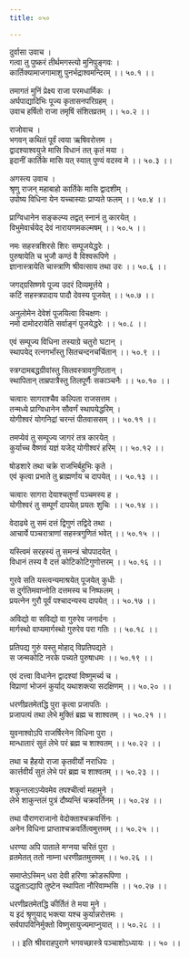 ```yaml
---
title: ०५०

---
```

दुर्वासा उवाच ।  
गत्वा तु पुष्करं तीर्थमगस्त्यो मुनिपुङ्गवः ।  
कार्तिक्यामाजगामाशु पुनर्भद्राश्वमन्दिरम् ।। ५०.१ ।।  
  
तमागतं मुनिं प्रेक्ष्य राजा परमधार्मिकः ।  
अर्घपाद्यादिभिः पूज्य कृतासनपरिग्रहम् ।  
उवाच हर्षितो राजा तमृषिं संशितव्रतम् ।। ५०.२ ।।  
  
राजोवाच ।  
भगवन् कथितं पूर्वं त्वया ऋषिवरोत्तम ।  
द्वादश्याश्वयुजे मासि विधानं तत् कृतं मया ।  
इदानीं कार्तिके मासि यत् स्यात् पुण्यं वदस्व मे ।। ५०.३ ।।  
  
अगस्त्य उवाच ।  
श्रृणु राजन् महाबाहो कार्तिके मासि द्वादशीम् ।  
उपोष्य विधिना येन यच्चास्याः प्राप्यते फलम् ।। ५०.४ ।।  
  
प्राग्विधानेन सङ्कल्प्य तद्वत् स्नानं तु कारयेत् ।  
विभुमेवार्चयेद् देवं नारायणमकल्मषम् ।। ५०.५ ।।  
  
नमः सहस्त्रशिरसे शिरः सम्पूजयेद्धरेः ।  
पुरुषायेति च भुजौ कण्ठं वै विश्वरूपिणे ।  
ज्ञानास्त्रायेति चास्त्राणि श्रीवत्साय तथा उरः ।। ५०.६ ।।  
  
जगद्ग्रसिष्णवे पूज्य उदरं दिव्यमूर्त्तये ।  
कटिं सहस्त्रपादाय पादौ देवस्य पूजयेत् ।। ५०.७ ।।  
  
अनुलोमेन देवेशं पूजयित्वा विचक्षणः ।  
नमो दामोदरायेति सर्वाङ्गं पूजयेद्धरेः ।। ५०.८ ।।  
  
एवं सम्पूज्य विधिना तस्याग्रे चतुरो घटान् ।  
स्थापयेद् रत्नगर्भांस्तु सितचन्दनचर्चितान् ।। ५०.९ ।।  
  
स्त्रग्दामबद्धग्रीवांस्तु सितवस्त्रावगुण्ठितान् ।  
स्थापितान् ताम्रपात्रैस्तु तिलपूर्णैः सकाञ्चनैः ।। ५०.१० ।।  
  
चत्वारः सागराश्चैव कल्पिता राजसत्तम ।  
तन्मध्ये प्राग्विधानेन सौवर्णं स्थापयेद्धरिम् ।  
योगीश्वरं योगनिद्रां चरन्तं पीतवाससम् ।। ५०.११ ।।  
  
तमप्येवं तु सम्पूज्य जागरं तत्र कारयेत् ।  
कुर्याच्च वैष्णवं यज्ञं यजेद् योगीश्वरं हरिम् ।। ५०.१२ ।।  
  
षोडशारे तथा चक्रे राजभिर्बहुभिः कृते ।  
एवं कृत्वा प्रभाते तु ब्राह्मर्णाय च दापयेत् ।। ५०.१३ ।।  
  
चत्वारः सागरा देयाश्चतुर्णां पञ्चमस्य ह ।  
योगीश्वरं तु सम्पूर्णं दापयेत् प्रयतः शुचिः ।। ५०.१४ ।।  
  
वेदाढ्ये तु समं दत्तं द्विगुणं तद्विदे तथा ।  
आचार्ये पञ्चरात्राणां सहस्त्रगुणितं भवेत् ।। ५०.१५ ।।  
  
यस्त्विमं सरहस्यं तु समन्त्रं चोपपादयेत् ।  
विधानं तस्य वै दत्तं कोटिकोटिगुणोत्तरम् ।। ५०.१६ ।।  
  
गुरवे सति यस्त्वन्यमाश्रयेत् पूजयेत् कुधीः ।  
स दुर्गतिमवाप्नोति दत्तमस्य च निष्फलम् ।  
प्रयत्नेन गुरौ पूर्वं पश्चादन्यस्य दापयेत् ।। ५०.१७ ।।  
  
अविद्यो वा सविद्यो वा गुरुरेव जनार्दनः ।  
मार्गस्थो वाप्यमार्गस्थो गुरुरेव परा गतिः ।। ५०.१८ ।।  
  
प्रतिपद्य गुरुं यस्तु मोहाद् विप्रतिपद्यते ।  
स जन्मकोटि नरके पच्यते पुरुषाधमः ।। ५०.१९ ।।  
  
एवं दत्त्वा विधानेन द्वादश्यां विष्णुमर्च्य च ।  
विप्राणां भोजनं कुर्याद् यथाशक्त्या सदक्षिणम् ।। ५०.२० ।।  
  
धरणीव्रतमेतद्धि पुरा कृत्वा प्रजापतिः ।  
प्रजापत्यं तथा लेभे मुक्तिं ब्रह्म च शाश्वतम् ।। ५०.२१ ।।  
  
युवनाश्वोऽपि राजर्षिरनेन विधिना पुरा ।  
मान्धातारं सुतं लेभे परं ब्रह्म च शाश्वतम् ।। ५०.२२ ।।  
  
तथा च हैहयो राजा कृतवीर्यो नराधिपः ।  
कार्त्तवीर्यं सुतं लेभे परं ब्रह्म च शाश्वतम् ।। ५०.२३ ।।  
  
शकुन्तलाऽप्येवमेव तपश्चीर्त्वा महामुने ।  
लेभे शाकुन्तलं पुत्रं दौष्यन्तिं चक्रवर्तिनम् ।। ५०.२४ ।।  
  
तथा पौराणराजानो वेदोक्ताश्चक्रवर्त्तिनः ।  
अनेन विधिना प्राप्ताश्चक्रवर्तित्वमुत्तमम् ।। ५०.२५ ।।  
  
धरण्या अपि पाताले मग्नया चरितं पुरा ।  
व्रतमेतत् ततो नाम्ना धरणीव्रतमुत्तमम् ।। ५०.२६ ।।  
  
समाप्तेऽस्मिन् धरा देवी हरिणा क्रोडरूपिणा ।  
उद्धृताऽद्यापि तुष्टेन स्थापिता नौरिवाम्भसि ।। ५०.२७ ।।  
  
धरणीव्रतमेतद्धि कीर्तितं ते मया मुने ।  
य इदं श्रृणुयाद् भक्त्या यश्च कुर्यान्नरोत्तमः ।  
सर्वपापविनिर्मुक्तो विष्णुसायुज्यमाप्नुयात् ।। ५०.२८ ।।  
  
।। इति श्रीवराहपुराणे भगवच्छास्त्रे पञ्चाशोऽध्यायः ।। ५० ।।